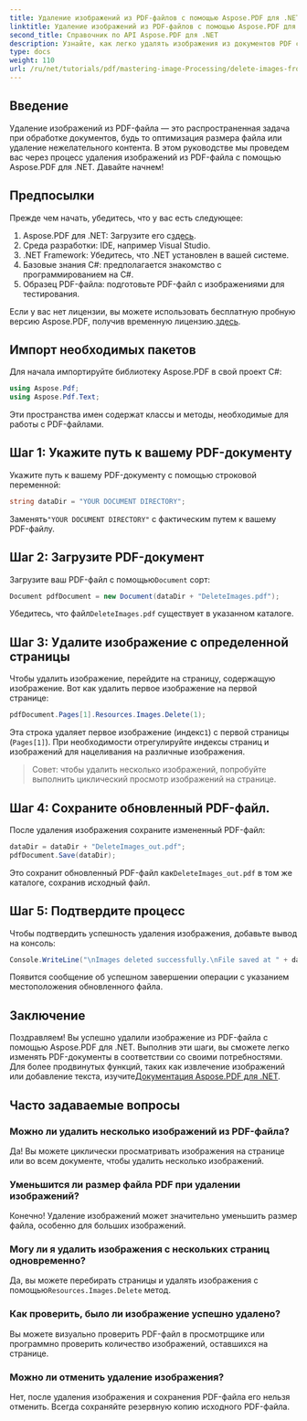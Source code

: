 ```yaml
---
title: Удаление изображений из PDF-файлов с помощью Aspose.PDF для .NET
linktitle: Удаление изображений из PDF-файлов с помощью Aspose.PDF для .NET
second_title: Справочник по API Aspose.PDF для .NET
description: Узнайте, как легко удалять изображения из документов PDF с помощью Aspose.PDF для .NET. Это пошаговое руководство проведет вас через процесс загрузки PDF и удаления изображений.
type: docs
weight: 110
url: /ru/net/tutorials/pdf/mastering-image-Processing/delete-images-from-pdf-files/
---
```

## Введение

Удаление изображений из PDF-файла — это распространенная задача при обработке документов, будь то оптимизация размера файла или удаление нежелательного контента. В этом руководстве мы проведем вас через процесс удаления изображений из PDF-файла с помощью Aspose.PDF для .NET. Давайте начнем!

## Предпосылки

Прежде чем начать, убедитесь, что у вас есть следующее:

1.  Aspose.PDF для .NET: Загрузите его с[здесь](https://releases.aspose.com/pdf/net/).
2. Среда разработки: IDE, например Visual Studio.
3. .NET Framework: Убедитесь, что .NET установлен в вашей системе.
4. Базовые знания C#: предполагается знакомство с программированием на C#.
5. Образец PDF-файла: подготовьте PDF-файл с изображениями для тестирования.

 Если у вас нет лицензии, вы можете использовать бесплатную пробную версию Aspose.PDF, получив временную лицензию.[здесь](https://purchase.aspose.com/temporary-license/).

## Импорт необходимых пакетов

Для начала импортируйте библиотеку Aspose.PDF в свой проект C#:

```csharp
using Aspose.Pdf;
using Aspose.Pdf.Text;
```

Эти пространства имен содержат классы и методы, необходимые для работы с PDF-файлами.

## Шаг 1: Укажите путь к вашему PDF-документу

Укажите путь к вашему PDF-документу с помощью строковой переменной:

```csharp
string dataDir = "YOUR DOCUMENT DIRECTORY";
```

 Заменять`"YOUR DOCUMENT DIRECTORY"` с фактическим путем к вашему PDF-файлу.

## Шаг 2: Загрузите PDF-документ

 Загрузите ваш PDF-файл с помощью`Document` сорт:

```csharp
Document pdfDocument = new Document(dataDir + "DeleteImages.pdf");
```

 Убедитесь, что файл`DeleteImages.pdf` существует в указанном каталоге.

## Шаг 3: Удалите изображение с определенной страницы

Чтобы удалить изображение, перейдите на страницу, содержащую изображение. Вот как удалить первое изображение на первой странице:

```csharp
pdfDocument.Pages[1].Resources.Images.Delete(1);
```

 Эта строка удаляет первое изображение (индекс`1`) с первой страницы (`Pages[1]`). При необходимости отрегулируйте индексы страниц и изображений для нацеливания на различные изображения.

> Совет: чтобы удалить несколько изображений, попробуйте выполнить циклический просмотр изображений на странице.

## Шаг 4: Сохраните обновленный PDF-файл.

После удаления изображения сохраните измененный PDF-файл:

```csharp
dataDir = dataDir + "DeleteImages_out.pdf";
pdfDocument.Save(dataDir);
```

 Это сохранит обновленный PDF-файл как`DeleteImages_out.pdf` в том же каталоге, сохранив исходный файл.

## Шаг 5: Подтвердите процесс

Чтобы подтвердить успешность удаления изображения, добавьте вывод на консоль:

```csharp
Console.WriteLine("\nImages deleted successfully.\nFile saved at " + dataDir);
```

Появится сообщение об успешном завершении операции с указанием местоположения обновленного файла.

## Заключение

 Поздравляем! Вы успешно удалили изображение из PDF-файла с помощью Aspose.PDF для .NET. Выполнив эти шаги, вы сможете легко изменять PDF-документы в соответствии со своими потребностями. Для более продвинутых функций, таких как извлечение изображений или добавление текста, изучите[Документация Aspose.PDF для .NET](https://reference.aspose.com/pdf/net/).

## Часто задаваемые вопросы

### Можно ли удалить несколько изображений из PDF-файла?
Да! Вы можете циклически просматривать изображения на странице или во всем документе, чтобы удалить несколько изображений.

### Уменьшится ли размер файла PDF при удалении изображений?
Конечно! Удаление изображений может значительно уменьшить размер файла, особенно для больших изображений.

### Могу ли я удалить изображения с нескольких страниц одновременно?
 Да, вы можете перебирать страницы и удалять изображения с помощью`Resources.Images.Delete` метод.

### Как проверить, было ли изображение успешно удалено?
Вы можете визуально проверить PDF-файл в просмотрщике или программно проверить количество изображений, оставшихся на странице.

### Можно ли отменить удаление изображения?
Нет, после удаления изображения и сохранения PDF-файла его нельзя отменить. Всегда сохраняйте резервную копию исходного PDF-файла.